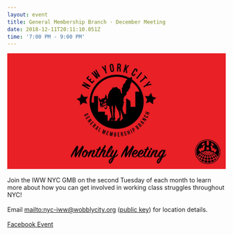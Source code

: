 ```yaml
---
layout: event
title: General Membership Branch · December Meeting
date: 2018-12-11T20:11:10.051Z
time: '7:00 PM - 9:00 PM'
---
```

![](/assets/uploads/event.jpg)

Join the IWW NYC GMB on the second Tuesday of each month to learn more about how you can get involved in working class struggles throughout NYC!
<br><br>
Email <mailto:nyc-iww@wobblycity.org> ([public key](/assets/keys/publickey.nyc-iww@wobblycity.org.asc)) for location details.
<br><br>
[Facebook Event](https://www.facebook.com/events/945156288978522)
